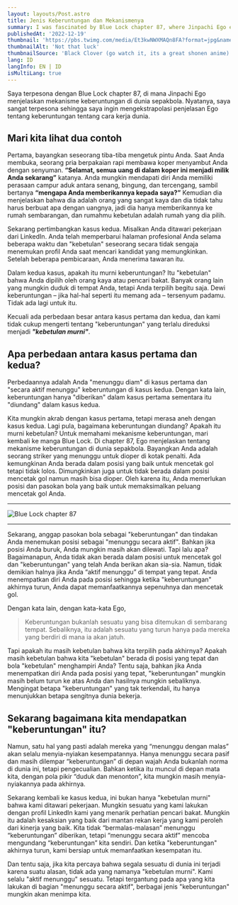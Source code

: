 ```yaml
---
layout: layouts/Post.astro
title: Jenis Keberuntungan dan Mekanismenya
summary: I was fascinated by Blue Lock chapter 87, where Jinpachi Ego explains the mechanism of luck in the football world
publishedAt: '2022-12-19'
thumbnail: 'https://pbs.twimg.com/media/Et3kwNWXMAQn8FA?format=jpg&name=small'
thumbnailAlt: 'Not that luck'
thumbnailSource: 'Black Clover (go watch it, its a great shonen anime)'
lang: ID
langInfo: EN | ID
isMultiLang: true
---
```


Saya terpesona dengan Blue Lock chapter 87, di mana Jinpachi Ego menjelaskan mekanisme keberuntungan di dunia sepakbola. Nyatanya, saya sangat terpesona sehingga saya ingin mengekstrapolasi penjelasan Ego tentang keberuntungan tentang cara kerja dunia.

## Mari kita lihat dua contoh

Pertama, bayangkan seseorang tiba-tiba mengetuk pintu Anda. Saat Anda membuka, seorang pria berpakaian rapi membawa koper menyambut Anda dengan senyuman. **“Selamat, semua uang di dalam koper ini menjadi milik Anda sekarang”** katanya. Anda mungkin mendapati diri Anda memiliki perasaan campur aduk antara senang, bingung, dan tercengang, sambil bertanya **“mengapa Anda memberikannya kepada saya?”** Kemudian dia menjelaskan bahwa dia adalah orang yang sangat kaya dan dia tidak tahu harus berbuat apa dengan uangnya, jadi dia hanya memberikannya ke rumah sembarangan, dan rumahmu kebetulan adalah rumah yang dia pilih.

Sekarang pertimbangkan kasus kedua. Misalkan Anda ditawari pekerjaan dari LinkedIn. Anda telah memperbarui halaman profesional Anda selama beberapa waktu dan "kebetulan" seseorang secara tidak sengaja menemukan profil Anda saat mencari kandidat yang memungkinkan. Setelah beberapa pembicaraan, Anda menerima tawaran itu.

Dalam kedua kasus, apakah itu murni keberuntungan? Itu "kebetulan" bahwa Anda dipilih oleh orang kaya atau pencari bakat. Banyak orang lain yang mungkin duduk di tempat Anda, tetapi Anda terpilih begitu saja. Dewi keberuntungan – jika hal-hal seperti itu memang ada – tersenyum padamu. Tidak ada lagi untuk itu.

Kecuali ada perbedaan besar antara kasus pertama dan kedua, dan kami tidak cukup mengerti tentang "keberuntungan" yang terlalu direduksi menjadi ***"kebetulan murni"***.

## Apa perbedaan antara kasus pertama dan kedua?

Perbedaannya adalah Anda "menunggu diam" di kasus pertama dan "secara aktif menunggu" keberuntungan di kasus kedua. Dengan kata lain, keberuntungan hanya "diberikan" dalam kasus pertama sementara itu "diundang" dalam kasus kedua.

Kita mungkin akrab dengan kasus pertama, tetapi merasa aneh dengan kasus kedua. Lagi pula, bagaimana keberuntungan diundang? Apakah itu murni kebetulan? Untuk memahami mekanisme keberuntungan, mari kembali ke manga Blue Lock. Di chapter 87, Ego menjelaskan tentang mekanisme keberuntungan di dunia sepakbola. Bayangkan Anda adalah seorang striker yang menunggu untuk dioper di kotak penalti. Ada kemungkinan Anda berada dalam posisi yang baik untuk mencetak gol tetapi tidak lolos. Dimungkinkan juga untuk tidak berada dalam posisi mencetak gol namun masih bisa dioper. Oleh karena itu, Anda memerlukan posisi dan pasokan bola yang baik untuk memaksimalkan peluang mencetak gol Anda.

---

![Blue Lock chapter 87](https://i.imgur.com/da8WF4f.png)

---

Sekarang, anggap pasokan bola sebagai "keberuntungan" dan tindakan Anda menemukan posisi sebagai "menunggu secara aktif". Bahkan jika posisi Anda buruk, Anda mungkin masih akan dilewati. Tapi lalu apa? Bagaimanapun, Anda tidak akan berada dalam posisi untuk mencetak gol dan "keberuntungan" yang telah Anda berikan akan sia-sia. Namun, tidak demikian halnya jika Anda “aktif menunggu” di tempat yang tepat. Anda menempatkan diri Anda pada posisi sehingga ketika "keberuntungan" akhirnya turun, Anda dapat memanfaatkannya sepenuhnya dan mencetak gol.

Dengan kata lain, dengan kata-kata Ego,

> Keberuntungan bukanlah sesuatu yang bisa ditemukan di sembarang tempat. Sebaliknya, itu adalah sesuatu yang turun hanya pada mereka yang berdiri di mana ia akan jatuh.

Tapi apakah itu masih kebetulan bahwa kita terpilih pada akhirnya? Apakah masih kebetulan bahwa kita "kebetulan" berada di posisi yang tepat dan bola "kebetulan" menghampiri Anda? Tentu saja, bahkan jika Anda menempatkan diri Anda pada posisi yang tepat, "keberuntungan" mungkin masih belum turun ke atas Anda dan hasilnya mungkin sebaliknya. Mengingat betapa "keberuntungan" yang tak terkendali, itu hanya menunjukkan betapa sengitnya dunia bekerja.

## Sekarang bagaimana kita mendapatkan "keberuntungan" itu?

Namun, satu hal yang pasti adalah mereka yang “menunggu dengan malas” akan selalu menyia-nyiakan kesempatannya. Hanya menunggu secara pasif dan masih dilempar “keberuntungan” di depan wajah Anda bukanlah norma di dunia ini, tetapi pengecualian. Bahkan ketika itu muncul di depan mata kita, dengan pola pikir “duduk dan menonton”, kita mungkin masih menyia-nyiakannya pada akhirnya.

Sekarang kembali ke kasus kedua, ini bukan hanya "kebetulan murni" bahwa kami ditawari pekerjaan. Mungkin sesuatu yang kami lakukan dengan profil LinkedIn kami yang menarik perhatian pencari bakat. Mungkin itu adalah kesaksian yang baik dari mantan rekan kerja yang kami peroleh dari kinerja yang baik. Kita tidak “bermalas-malasan” menunggu “keberuntungan” diberikan, tetapi “menunggu secara aktif” mencoba mengundang “keberuntungan” kita sendiri. Dan ketika "keberuntungan" akhirnya turun, kami bersiap untuk memanfaatkan kesempatan itu.

Dan tentu saja, jika kita percaya bahwa segala sesuatu di dunia ini terjadi karena suatu alasan, tidak ada yang namanya "kebetulan murni". Kami selalu "aktif menunggu" sesuatu. Tetapi tergantung pada apa yang kita lakukan di bagian "menunggu secara aktif", berbagai jenis "keberuntungan" mungkin akan menimpa kita.
